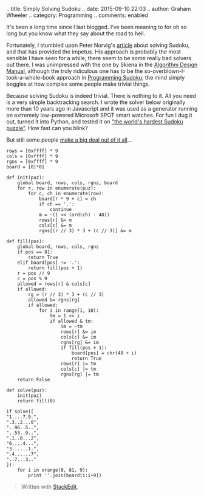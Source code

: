 .. title: Simply Solving Sudoku
.. date: 2015-09-10 22:03
.. author: Graham Wheeler
.. category: Programming
.. comments: enabled

It's been a long time since I last blogged. I've been meaning to for oh so long but you know what they say about the road to hell.

Fortunately, I stumbled upon Peter Norvig's [article](http://norvig.com/sudoku.html) about solving Sudoku, and that has provided the impetus. His approach is probably the most sensible I have seen for a while; there seem to be some really bad solvers out there. I was unimpressed with the one by Skiena in the  [Algorithm Design Manual](http://www.algorist.com/),  although the truly ridiculous one has to be the so-overblown-I-took-a-whole-book approach in [Programming Sudoku](http://www.amazon.com/Programming-Sudoku-Technology-Action-Wei-Meng/dp/1590596625);  the mind simply boggles at how complex some people make trivial things.

Because solving Sudoku is indeed trivial. There is nothing to it. All you need is a very simple backtracking search. I wrote the solver below originally more than 10 years ago in Javascript and it was used as a generator running on extremely low-powered Microsoft SPOT smart watches. For fun I dug it out, turned it into Python, and tested it on ["the world's hardest Sudoku puzzle"](https://www.kristanix.com/sudokuepic/worlds-hardest-sudoku.php). How fast can you blink?

But still some people [make a big deal out of it all](https://gigaom.com/2012/10/12/meet-the-algorithm-thats-way-better-than-you-at-sudoku/)...

    rows = [0xffff] * 9
    cols = [0xffff] * 9
    rgns = [0xffff] * 9
    board = [0]*81
    
    def init(puz):
        global board, rows, cols, rgns, board
        for r, row in enumerate(puz):
            for c, ch in enumerate(row):
                board[r * 9 + c] = ch
                if ch == '.':
                    continue
                m = ~(1 << (ord(ch) - 48))
                rows[r] &= m
                cols[c] &= m
                rgns[(r // 3) * 3 + (c // 3)] &= m
    
    def fill(pos):
        global board, rows, cols, rgns
        if pos == 81:
            return True
        elif board[pos] != '.':
            return fill(pos + 1)
        r = pos // 9
        c = pos % 9
        allowed = rows[r] & cols[c]
        if allowed:
            rg = (r // 3) * 3 + (c // 3)
            allowed &= rgns[rg]
            if allowed:
                for i in range(1, 10):
                    tm = 1 << i
                    if allowed & tm:
                        im = ~tm
                        rows[r] &= im
                        cols[c] &= im
                        rgns[rg] &= im
                        if fill(pos + 1):
                            board[pos] = chr(48 + i)
                            return True
                        rows[r] |= tm
                        cols[c] |= tm
                        rgns[rg] |= tm
        return False
    
    def solve(puz):
        init(puz)
        return fill(0)
    
    if solve([
    "1....7.9.",
    ".3..2...8",
    "..96..5..",
    "..53..9..",
    ".1..8...2",
    "6....4...",
    "3......1.",
    ".4......7",
    "..7...3.."
    ]):
        for i in xrange(0, 81, 9):
            print ''.join(board[i:i+9])    

> Written with [StackEdit](https://stackedit.io/).



